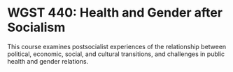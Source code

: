 # WGST 440: Health and Gender after Socialism

This course examines postsocialist experiences of the relationship between political, economic, social, and cultural transitions, and challenges in public health and gender relations.